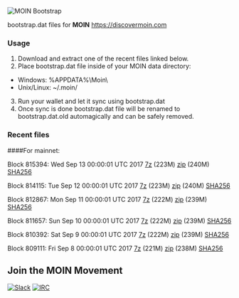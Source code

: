 ![MOIN Bootstrap](https://i.imgur.com/KjM1jMp.jpg)

bootstrap.dat files for **MOIN** https://discovermoin.com

### Usage

1. Download and extract one of the recent files linked below.
2. Place bootstrap.dat file inside of your MOIN data directory:
 - Windows: %APPDATA%\Moin\
 - Unix/Linux: ~/.moin/
3. Run your wallet and let it sync using bootstrap.dat
4. Once sync is done bootstrap.dat file will be renamed to bootstrap.dat.old automagically and can be safely removed.


### Recent files

####For mainnet:

Block 815394: Wed Sep 13 00:00:01 UTC 2017 [7z](https://transfer.sh/Nk7tM/bootstrap.dat.20170913.7z) (223M) [zip](https://transfer.sh/zQcZz/bootstrap.dat.20170913.zip) (240M) [SHA256](https://transfer.sh/7GNak/sha256.txt)

Block 814115: Tue Sep 12 00:00:01 UTC 2017 [7z](https://transfer.sh/WHvsJ/bootstrap.dat.20170912.7z) (223M) [zip](https://transfer.sh/o0WXr/bootstrap.dat.20170912.zip) (240M) [SHA256](https://transfer.sh/DvEpG/sha256.txt)

Block 812867: Mon Sep 11 00:00:01 UTC 2017 [7z](https://transfer.sh/jS0xX/bootstrap.dat.20170911.7z) (222M) [zip](https://transfer.sh/bKOYZ/bootstrap.dat.20170911.zip) (239M) [SHA256](https://transfer.sh/xvbRE/sha256.txt)

Block 811657: Sun Sep 10 00:00:01 UTC 2017 [7z](https://transfer.sh/BHiEX/bootstrap.dat.20170910.7z) (222M) [zip](https://transfer.sh/yNMX8/bootstrap.dat.20170910.zip) (239M) [SHA256](https://transfer.sh/p3qrb/sha256.txt)

Block 810392: Sat Sep  9 00:00:01 UTC 2017 [7z](https://transfer.sh/jGHRj/bootstrap.dat.20170909.7z) (222M) [zip](https://transfer.sh/1Crcb/bootstrap.dat.20170909.zip) (239M) [SHA256](https://transfer.sh/wkrqp/sha256.txt)

Block 809111: Fri Sep  8 00:00:01 UTC 2017 [7z](https://transfer.sh/TANWo/bootstrap.dat.20170908.7z) (221M) [zip](https://transfer.sh/EL4qr/bootstrap.dat.20170908.zip) (238M) [SHA256](https://transfer.sh/bYOXF/sha256.txt)

## Join the MOIN Movement

[![Slack](https://i.imgur.com/Xy0IEJN.png)](https://discovermoin.herokuapp.com)
[![IRC](http://i.imgur.com/amUnKGQ.png)](https://kiwiirc.com/client/irc.freenode.net/#moin-crypto)
